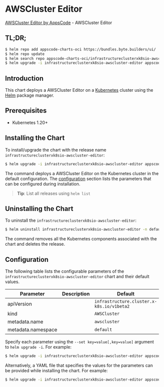 # AWSCluster Editor

[AWSCluster Editor by AppsCode](https://appscode.com) - AWSCluster Editor

## TL;DR;

```bash
$ helm repo add appscode-charts-oci https://bundles.byte.builders/ui/
$ helm repo update
$ helm search repo appscode-charts-oci/infrastructureclusterxk8sio-awscluster-editor --version=v0.7.0
$ helm upgrade -i infrastructureclusterxk8sio-awscluster-editor appscode-charts-oci/infrastructureclusterxk8sio-awscluster-editor -n default --create-namespace --version=v0.7.0
```

## Introduction

This chart deploys a AWSCluster Editor on a [Kubernetes](http://kubernetes.io) cluster using the [Helm](https://helm.sh) package manager.

## Prerequisites

- Kubernetes 1.20+

## Installing the Chart

To install/upgrade the chart with the release name `infrastructureclusterxk8sio-awscluster-editor`:

```bash
$ helm upgrade -i infrastructureclusterxk8sio-awscluster-editor appscode-charts-oci/infrastructureclusterxk8sio-awscluster-editor -n default --create-namespace --version=v0.7.0
```

The command deploys a AWSCluster Editor on the Kubernetes cluster in the default configuration. The [configuration](#configuration) section lists the parameters that can be configured during installation.

> **Tip**: List all releases using `helm list`

## Uninstalling the Chart

To uninstall the `infrastructureclusterxk8sio-awscluster-editor`:

```bash
$ helm uninstall infrastructureclusterxk8sio-awscluster-editor -n default
```

The command removes all the Kubernetes components associated with the chart and deletes the release.

## Configuration

The following table lists the configurable parameters of the `infrastructureclusterxk8sio-awscluster-editor` chart and their default values.

|     Parameter      | Description |                       Default                        |
|--------------------|-------------|------------------------------------------------------|
| apiVersion         |             | <code>infrastructure.cluster.x-k8s.io/v1beta2</code> |
| kind               |             | <code>AWSCluster</code>                              |
| metadata.name      |             | <code>awscluster</code>                              |
| metadata.namespace |             | <code>default</code>                                 |


Specify each parameter using the `--set key=value[,key=value]` argument to `helm upgrade -i`. For example:

```bash
$ helm upgrade -i infrastructureclusterxk8sio-awscluster-editor appscode-charts-oci/infrastructureclusterxk8sio-awscluster-editor -n default --create-namespace --version=v0.7.0 --set apiVersion=infrastructure.cluster.x-k8s.io/v1beta2
```

Alternatively, a YAML file that specifies the values for the parameters can be provided while
installing the chart. For example:

```bash
$ helm upgrade -i infrastructureclusterxk8sio-awscluster-editor appscode-charts-oci/infrastructureclusterxk8sio-awscluster-editor -n default --create-namespace --version=v0.7.0 --values values.yaml
```
